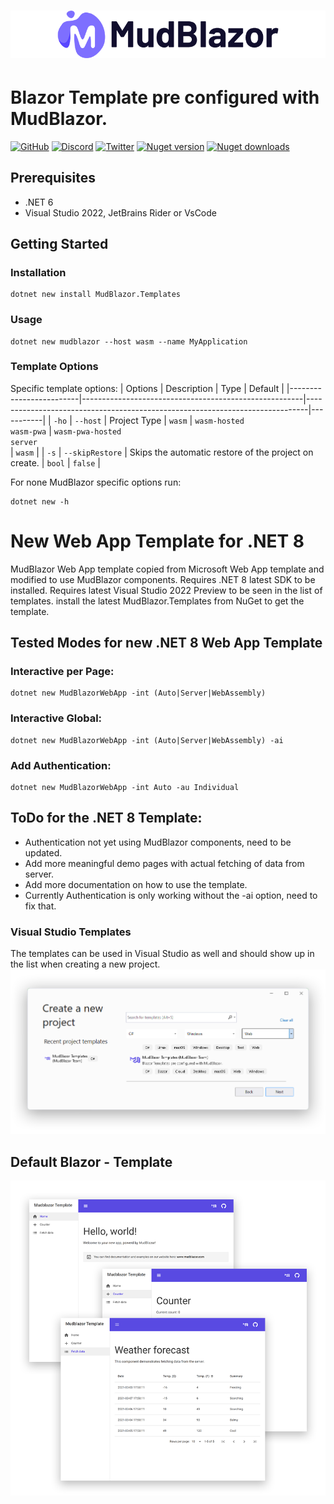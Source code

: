 # ![MudBlazor](content/MudBlazor-GitHub-NoBg.png)
# Blazor Template pre configured with MudBlazor.

[![GitHub](https://img.shields.io/github/license/garderoben/mudblazor?color=%23594ae2&style=flat-square)](https://github.com/Garderoben/MudBlazor.Templates/blob/master/LICENSE)
[![Discord](https://img.shields.io/discord/786656789310865418?color=%237289da&label=Discord&logo=discord&logoColor=%237289da&style=flat-square)](https://discord.gg/mudblazor)
[![Twitter](https://img.shields.io/twitter/follow/MudBlazor?color=1DA1F2&label=Twitter&logo=Twitter&style=flat-square)](https://twitter.com/MudBlazor)
[![Nuget version](https://img.shields.io/nuget/v/MudBlazor.Templates?color=ff4081&label=nuget%20version&logo=nuget&style=flat-square)](https://www.nuget.org/packages/MudBlazor.Templates/)
[![Nuget downloads](https://img.shields.io/nuget/dt/MudBlazor.Templates?color=ff4081&label=nuget%20downloads&logo=nuget&style=flat-square)](https://www.nuget.org/packages/MudBlazor.Templates/)

## Prerequisites

- .NET 6
- Visual Studio 2022, JetBrains Rider or VsCode 

## Getting Started
### Installation
```
dotnet new install MudBlazor.Templates
```
### Usage
```
dotnet new mudblazor --host wasm --name MyApplication
```
### Template Options
Specific template options:
| Options                 | Description                                           | Type                                                                         | Default   |
|-------------------------|-------------------------------------------------------|------------------------------------------------------------------------------|-----------|
| `-ho` \| `--host`       | Project Type                                          | `wasm` \| `wasm-hosted`<br> `wasm-pwa` \| `wasm-pwa-hosted`<br> `server`<br> | `wasm`    |
| `-s` \| `--skipRestore` | Skips the automatic restore of the project on create. | `bool`                                                                       | `false`   |

For none MudBlazor specific options run:
```
dotnet new -h
```

# New Web App Template for .NET 8

MudBlazor Web App template copied from Microsoft Web App template and modified to use MudBlazor components.
Requires .NET 8 latest SDK to be installed.
Requires latest Visual Studio 2022 Preview to be seen in the list of templates.
install the latest MudBlazor.Templates from NuGet to get the template.

## Tested Modes for new .NET 8 Web App Template

### Interactive per Page:

``` 
dotnet new MudBlazorWebApp -int (Auto|Server|WebAssembly)
```

### Interactive Global:

```
dotnet new MudBlazorWebApp -int (Auto|Server|WebAssembly) -ai
```

### Add Authentication:

```
dotnet new MudBlazorWebApp -int Auto -au Individual
```

## ToDo for the .NET 8 Template:
* Authentication not yet using MudBlazor components, need to be updated.
* Add more meaningful demo pages with actual fetching of data from server.
* Add more documentation on how to use the template.
* Currently Authentication is only working without the -ai option, need to fix that.

### Visual Studio Templates
The templates can be used in Visual Studio as well and should show up in the list when creating a new project.
![VisualStudioTemplate](content/visual-studio-template.png)

## Default Blazor - Template
![DefaultBlazorTemplate](content/DefaultBlazorTemplate.png)
